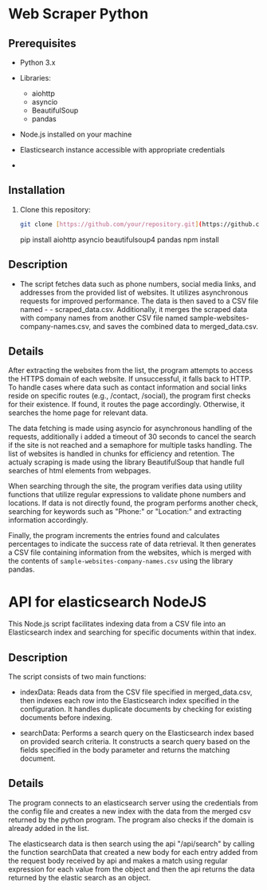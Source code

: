 # Web Scraper Python 

## Prerequisites

- Python 3.x
- Libraries:
  - aiohttp
  - asyncio
  - BeautifulSoup
  - pandas

- Node.js installed on your machine
- Elasticsearch instance accessible with appropriate credentials
- 
## Installation
1. Clone this repository:

   ```bash
   git clone [https://github.com/your/repository.git](https://github.com/MockingYou/WebScraping-Veridion.git)
   ```
   pip install aiohttp asyncio beautifulsoup4 pandas
   npm install 
## Description

- The script fetches data such as phone numbers, social media links, and addresses from the provided list of websites. It utilizes asynchronous requests for improved performance. The data is then saved to a CSV file named - - scraped_data.csv. Additionally, it merges the scraped data with company names from another CSV file named sample-websites-company-names.csv, and saves the combined data to merged_data.csv.

## Details

After extracting the websites from the list, the program attempts to access the HTTPS domain of each website. If unsuccessful, it falls back to HTTP. To handle cases where data such as contact information and social links reside on specific routes (e.g., /contact, /social), the program first checks for their existence. If found, it routes the page accordingly. Otherwise, it searches the home page for relevant data.
	
The data fetching is made using asyncio for asynchronous handling of the requests, additionally i added a timeout of 30 seconds to cancel the search if the site is not reached and a semaphore for multiple tasks handling. The list of websites is handled in chunks for efficiency and retention. The actualy scraping is made using the library BeautifulSoup that handle full searches of html elements from webpages. 

When searching through the site, the program verifies data using utility functions that utilize regular expressions to validate phone numbers and locations. If data is not directly found, the program performs another check, searching for keywords such as "Phone:" or "Location:" and extracting information accordingly.

Finally, the program increments the entries found and calculates percentages to indicate the success rate of data retrieval. It then generates a CSV file containing information from the websites, which is merged with the contents of `sample-websites-company-names.csv` using the library pandas.

# API for elasticsearch NodeJS

This Node.js script facilitates indexing data from a CSV file into an Elasticsearch index and searching for specific documents within that index.

## Description

The script consists of two main functions:
 - indexData: Reads data from the CSV file specified in merged_data.csv, then indexes each row into the Elasticsearch index specified in the configuration. It handles duplicate documents by checking for existing documents before indexing.

 - searchData: Performs a search query on the Elasticsearch index based on provided search criteria. It constructs a search query based on the fields specified in the body parameter and returns the matching document.

## Details

The program connects to an elasticsearch server using the credentials from the config file and creates a new index with the data from the merged csv returned by the python program. The program also checks if the domain is already added in the list. 

The elasticsearch data is then search using the api "/api/search" by calling the function searchData that created a new body for each entry added from the request body received by api and makes a match using regular expression for each value from the object and then the api returns the data returned by the elastic search as an object.
